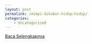 ```yaml
---
layout: post
permalink: /mimpi-dikubur-hidup-hidup/
categories:
    - Uncategorized
---
```


[Baca Selengkapnya](/03)